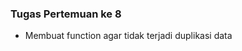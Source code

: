 <h3> Tugas Pertemuan ke 8 </h3>
<ul>
<li>Membuat function agar tidak terjadi duplikasi data</li>
</ul>